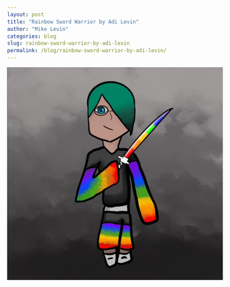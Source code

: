 ```yaml
---
layout: post
title: "Rainbow Sword Warrior by Adi Levin"
author: "Mike Levin"
categories: blog
slug: rainbow-sword-warrior-by-adi-levin
permalink: /blog/rainbow-sword-warrior-by-adi-levin/
---
```


![Rainbow Sword Warrior](/assets/images/rainbow-sword-warrior.jpg)


